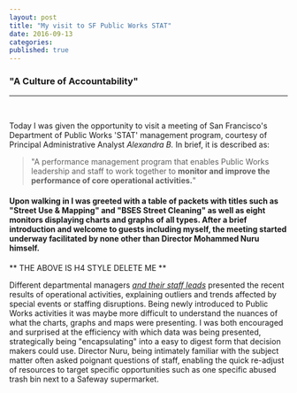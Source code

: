 ```yaml
---
layout: post
title: "My visit to SF Public Works STAT"
date: 2016-09-13
categories: 
published: true
---
```


### "A Culture of Accountability"
***

&nbsp;

Today I was given the opportunity to visit a meeting of San Francisco's Department of Public Works 'STAT' management program, courtesy of Principal Administrative Analyst *Alexandra B.* In brief, it is described as:

> "A performance management program that enables Public Works leadership and staff to work together to **monitor and improve the performance of core operational activities.**"

#### Upon walking in I was greeted with a table of packets with titles such as "Street Use & Mapping" and "BSES Street Cleaning" as well as eight monitors displaying charts and graphs of all types. After a brief introduction and welcome to guests including myself, the meeting started underway facilitated by none other than Director Mohammed Nuru himself. 

** THE ABOVE IS H4 STYLE DELETE ME **

Different departmental managers *<u>and their staff leads</u>* presented the recent results of operational activities, explaining outliers and trends affected by special events or staffing disruptions. Being newly introduced to Public Works activities it was maybe more difficult to understand the nuances of what the charts, graphs and maps were presenting.  I was both encouraged and surprised at the efficiency with which data was being presented, strategically being "encapsulating" into a easy to digest form that decision makers could use. Director Nuru, being intimately familiar with the subject matter often asked poignant questions of staff, enabling the quick re-adjust of resources to target specific opportunities such as one specific abused trash bin next to a Safeway supermarket.